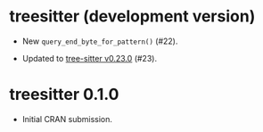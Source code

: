 # treesitter (development version)

* New `query_end_byte_for_pattern()` (#22).

* Updated to [tree-sitter v0.23.0](https://github.com/tree-sitter/tree-sitter/releases/tag/v0.23.0) (#23).

# treesitter 0.1.0

* Initial CRAN submission.
